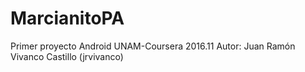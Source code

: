# MarcianitoPA
Primer proyecto Android UNAM-Coursera 2016.11
Autor: Juan Ramón Vivanco Castillo (jrvivanco)
